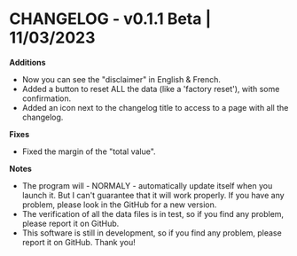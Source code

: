 # CHANGELOG - v0.1.1 Beta | 11/03/2023

**Additions**
- Now you can see the "disclaimer" in English & French.
- Added a button to reset ALL the data (like a 'factory reset'), with some confirmation.
- Added an icon next to the changelog title to access to a page with all the changelog.

**Fixes**
- Fixed the margin of the "total value".

**Notes**
- The program will - NORMALY - automatically update itself when you launch it. But I can't guarantee that it will work properly. If you have any problem, please look in the GitHub for a new version.
- The verification of all the data files is in test, so if you find any problem, please report it on GitHub.
- This software is still in development, so if you find any problem, please report it on GitHub. Thank you!
